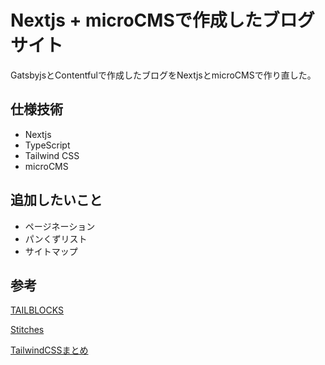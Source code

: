 # Nextjs + microCMSで作成したブログサイト

GatsbyjsとContentfulで作成したブログをNextjsとmicroCMSで作り直した。

## 仕様技術
- Nextjs
- TypeScript
- Tailwind CSS
- microCMS

## 追加したいこと
- ページネーション
- パンくずリスト
- サイトマップ

## 参考
[TAILBLOCKS](https://tailblocks.cc/)

[Stitches](https://stitches.hyperyolo.com/)

[TailwindCSSまとめ](https://dev.to/tracycss/tailwind-css-resources-you-wish-you-had-3i18)